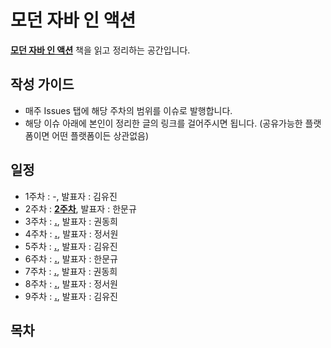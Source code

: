 # 모던 자바 인 액션

[**모던 자바 인 액션**](http://www.yes24.com/Product/Goods/77125987?OzSrank=1) 책을 읽고 정리하는 공간입니다.

## 작성 가이드
* 매주 Issues 탭에 해당 주차의 범위를 이슈로 발행합니다.
* 해당 이슈 아래에 본인이 정리한 글의 링크를 걸어주시면 됩니다. (공유가능한 플랫폼이면 어떤 플랫폼이든 상관없음)

## 일정
* 1주차 : -, 발표자 : 김유진
* 2주차 : [**2주차**](https://github.com/hmg0616/moder_java_study/issues/2), 발표자 : 한문규
* 3주차 : [**.**](https://github.com/hmg0616/moder_java_study/issues/3), 발표자 : 권동희
* 4주차 : [**.**](https://github.com/hmg0616/moder_java_study/issues/4), 발표자 : 정서원
* 5주차 : [**.**](https://github.com/hmg0616/moder_java_study/issues/5), 발표자 : 김유진
* 6주차 : [**.**](https://github.com/hmg0616/moder_java_study/issues/6), 발표자 : 한문규
* 7주차 : [**.**](https://github.com/hmg0616/moder_java_study/issues/7), 발표자 : 권동희
* 8주차 : [**.**](https://github.com/hmg0616/moder_java_study/issues/8), 발표자 : 정서원
* 9주차 : [**.**](https://github.com/hmg0616/moder_java_study/issues/9), 발표자 : 김유진


## 목차
